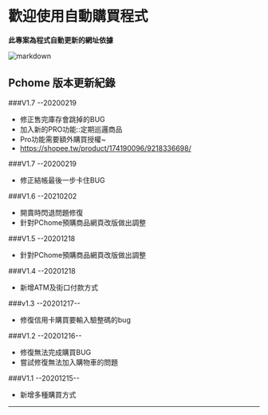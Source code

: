 # 歡迎使用自動購買程式

**此專案為程式自動更新的網址依據**




![markdown](https://www.mdeditor.tw/images/logos/markdown.png "markdown")
## Pchome 版本更新紀錄
###V1.7 --20200219
- 修正售完庫存會跳掉的BUG
- 加入新的PRO功能::定期巡邏商品
- Pro功能需要額外購買授權~
 - https://shopee.tw/product/174190096/9218336698/

###V1.7 --20200219
- 修正結帳最後一步卡住BUG

###V1.6 --20210202
- 開賣時閃退問題修復
- 針對PChome預購商品網頁改版做出調整

###V1.5 --20201218
- 針對PChome預購商品網頁改版做出調整

###V1.4 --20201218
- 新增ATM及街口付款方式

###v1.3 --20201217--
- 修復信用卡購買要輸入驗整碼的bug

###V1.2 --20201216--
- 修復無法完成購買BUG
- 嘗試修復無法加入購物車的問題

###V1.1 --20201215--
- 新增多種購買方式

---
